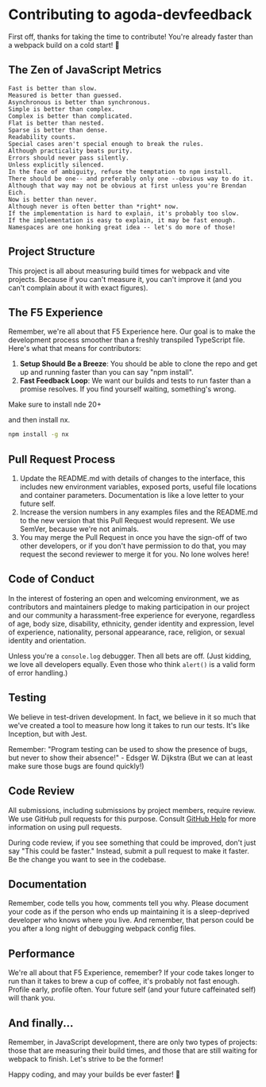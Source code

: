 # Contributing to agoda-devfeedback

First off, thanks for taking the time to contribute! You're already faster than a webpack build on a cold start! 🚀

## The Zen of JavaScript Metrics

```
Fast is better than slow.
Measured is better than guessed.
Asynchronous is better than synchronous.
Simple is better than complex.
Complex is better than complicated.
Flat is better than nested.
Sparse is better than dense.
Readability counts.
Special cases aren't special enough to break the rules.
Although practicality beats purity.
Errors should never pass silently.
Unless explicitly silenced.
In the face of ambiguity, refuse the temptation to npm install.
There should be one-- and preferably only one --obvious way to do it.
Although that way may not be obvious at first unless you're Brendan Eich.
Now is better than never.
Although never is often better than *right* now.
If the implementation is hard to explain, it's probably too slow.
If the implementation is easy to explain, it may be fast enough.
Namespaces are one honking great idea -- let's do more of those!
```

## Project Structure

This project is all about measuring build times for webpack and vite projects. Because if you can't measure it, you can't improve it (and you can't complain about it with exact figures).

## The F5 Experience

Remember, we're all about that F5 Experience here. Our goal is to make the development process smoother than a freshly transpiled TypeScript file. Here's what that means for contributors:

1. **Setup Should Be a Breeze**: You should be able to clone the repo and get up and running faster than you can say "npm install".
2. **Fast Feedback Loop**: We want our builds and tests to run faster than a promise resolves. If you find yourself waiting, something's wrong.

Make sure to install nde 20+

and then install nx.

```bash
npm install -g nx
```

## Pull Request Process

1. Update the README.md with details of changes to the interface, this includes new environment variables, exposed ports, useful file locations and container parameters. Documentation is like a love letter to your future self.
2. Increase the version numbers in any examples files and the README.md to the new version that this Pull Request would represent. We use SemVer, because we're not animals.
3. You may merge the Pull Request in once you have the sign-off of two other developers, or if you don't have permission to do that, you may request the second reviewer to merge it for you. No lone wolves here!

## Code of Conduct

In the interest of fostering an open and welcoming environment, we as contributors and maintainers pledge to making participation in our project and our community a harassment-free experience for everyone, regardless of age, body size, disability, ethnicity, gender identity and expression, level of experience, nationality, personal appearance, race, religion, or sexual identity and orientation.

Unless you're a `console.log` debugger. Then all bets are off. (Just kidding, we love all developers equally. Even those who think `alert()` is a valid form of error handling.)

## Testing

We believe in test-driven development. In fact, we believe in it so much that we've created a tool to measure how long it takes to run our tests. It's like Inception, but with Jest.

Remember: "Program testing can be used to show the presence of bugs, but never to show their absence!" - Edsger W. Dijkstra (But we can at least make sure those bugs are found quickly!)

## Code Review

All submissions, including submissions by project members, require review. We use GitHub pull requests for this purpose. Consult [GitHub Help](https://help.github.com/articles/about-pull-requests/) for more information on using pull requests.

During code review, if you see something that could be improved, don't just say "This could be faster." Instead, submit a pull request to make it faster. Be the change you want to see in the codebase.

## Documentation

Remember, code tells you how, comments tell you why. Please document your code as if the person who ends up maintaining it is a sleep-deprived developer who knows where you live. And remember, that person could be you after a long night of debugging webpack config files.

## Performance

We're all about that F5 Experience, remember? If your code takes longer to run than it takes to brew a cup of coffee, it's probably not fast enough. Profile early, profile often. Your future self (and your future caffeinated self) will thank you.

## And finally...

Remember, in JavaScript development, there are only two types of projects: those that are measuring their build times, and those that are still waiting for webpack to finish. Let's strive to be the former!

Happy coding, and may your builds be ever faster! 🚀
